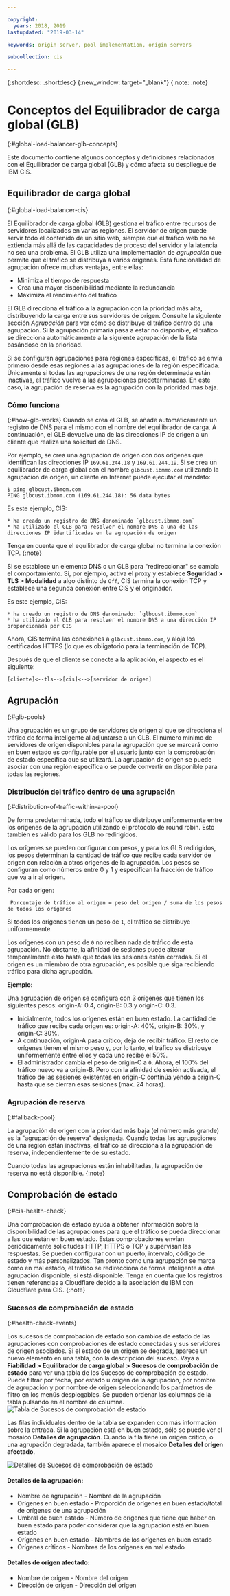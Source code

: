 ```yaml
---

copyright:
  years: 2018, 2019
lastupdated: "2019-03-14"

keywords: origin server, pool implementation, origin servers

subcollection: cis

---
```


{:shortdesc: .shortdesc} 
{:new_window: target="_blank"} 
{:note: .note}

# Conceptos del Equilibrador de carga global (GLB)
{:#global-load-balancer-glb-concepts}

Este documento contiene algunos conceptos y definiciones relacionados con el Equilibrador de carga global (GLB) y cómo afecta su despliegue de IBM CIS.

## Equilibrador de carga global
{:#global-load-balancer-cis}

El Equilibrador de carga global (GLB) gestiona el tráfico entre recursos de servidores localizados en varias regiones. El servidor de origen puede servir todo el contenido de un sitio web, siempre que el tráfico web no se extienda más allá de las capacidades de proceso del servidor y la latencia no sea una problema. El GLB utiliza una implementación de _agrupación_ que permite que el tráfico se distribuya a varios orígenes. Esta funcionalidad de agrupación ofrece muchas ventajas, entre ellas:

  * Minimiza el tiempo de respuesta
  * Crea una mayor disponibilidad mediante la redundancia
  * Maximiza el rendimiento del tráfico

El GLB direcciona el tráfico a la agrupación con la prioridad más alta, distribuyendo la carga entre sus servidores de origen. Consulte la siguiente sección _Agrupación_ para ver cómo se distribuye el tráfico dentro de una agrupación. Si la agrupación primaria pasa a estar no disponible, el tráfico se direcciona automáticamente a la siguiente agrupación de la lista basándose en la prioridad.

Si se configuran agrupaciones para regiones específicas, el tráfico se envía primero desde esas regiones a las agrupaciones de la región especificada. Únicamente si todas las agrupaciones de una región determinada están inactivas, el tráfico vuelve a las agrupaciones predeterminadas. En este caso, la agrupación de reserva es la agrupación con la prioridad más baja. 

### Cómo funciona
{:#how-glb-works}
Cuando se crea el GLB, se añade automáticamente un registro de DNS para el mismo con el nombre del equilibrador de carga. A continuación, el GLB devuelve una de las direcciones IP de origen a un cliente que realiza una solicitud de DNS.

Por ejemplo, se crea una agrupación de origen con dos orígenes que identifican las direcciones IP `169.61.244.18` y `169.61.244.19`. Si se crea un equilibrador de carga global con el nombre `glbcust.ibmmo.com` utilizando la agrupación de origen, un cliente en Internet puede ejecutar el mandato:
```
$ ping glbcust.ibmom.com
PING glbcust.ibmom.com (169.61.244.18): 56 data bytes
```
Es este ejemplo, CIS:

    * ha creado un registro de DNS denominado `glbcust.ibmmo.com`
    * ha utilizado el GLB para resolver el nombre DNS a una de las direcciones IP identificadas en la agrupación de origen

Tenga en cuenta que el equilibrador de carga global no termina la conexión TCP.
{:note}

Si se establece un elemento DNS o un GLB para "redireccionar" se cambia el comportamiento.
Si, por ejemplo, activa el proxy y establece **Seguridad > TLS > Modalidad** a algo distinto de `Off`, CIS termina la conexión TCP y establece una segunda conexión entre CIS y el originador.

Es este ejemplo, CIS:

    * ha creado un registro de DNS denominado: `glbcust.ibmmo.com`
    * ha utilizado el GLB para resolver el nombre DNS a una dirección IP proporcionada por CIS
    
Ahora, CIS termina las conexiones a `glbcust.ibmmo.com`, y aloja los certificados HTTPS (lo que es obligatorio para la terminación de TCP).

Después de que el cliente se conecte a la aplicación, el aspecto es el siguiente:

`[cliente]<--tls-->[cis]<-->[servidor de origen]`

## Agrupación
{:#glb-pools}

Una agrupación es un grupo de servidores de origen al que se direcciona el tráfico de forma inteligente al adjuntarse a un GLB. El número mínimo de servidores de origen disponibles para la agrupación que se marcará como en buen estado es configurable por el usuario junto con la comprobación de estado específica que se utilizará. La agrupación de origen se puede asociar con una región específica o se puede convertir en disponible para todas las regiones.

### Distribución del tráfico dentro de una agrupación
{:#distribution-of-traffic-within-a-pool}

De forma predeterminada, todo el tráfico se distribuye uniformemente entre los orígenes de la agrupación utilizando el protocolo de round robin. Esto también es válido para los GLB no redirigidos.

Los orígenes se pueden configurar con pesos, y para los GLB redirigidos, los pesos determinan la cantidad de tráfico que recibe cada servidor de origen con relación a otros orígenes de la agrupación. Los pesos se configuran como números entre 0 y 1 y especifican la fracción de tráfico que va a ir al origen. 

Por cada origen: 

` Porcentaje de tráfico al origen = peso del origen / suma de los pesos de todos los orígenes`

Si todos los orígenes tienen un peso de `1`, el tráfico se distribuye uniformemente. 

Los orígenes con un peso de `0` no reciben nada de tráfico de esta agrupación. No obstante, la afinidad de sesiones puede alterar temporalmente esto hasta que todas las sesiones estén cerradas. Si el origen es un miembro de otra agrupación, es posible que siga recibiendo tráfico para dicha agrupación.

**Ejemplo:** 

Una agrupación de origen se configura con 3 orígenes que tienen los siguientes pesos: origin-A: 0.4, origin-B: 0.3 y origin-C: 0.3. 

* Inicialmente, todos los orígenes están en buen estado. La cantidad de tráfico que recibe cada origen es: origin-A: 40%, origin-B: 30%, y origin-C: 30%.
* A continuación, origin-A pasa crítico; deja de recibir tráfico. El resto de orígenes tienen el mismo peso y, por lo tanto, el tráfico se distribuye uniformemente entre ellos y cada uno recibe el 50%.
* El administrador cambia el peso de origin-C a `0`. Ahora, el 100% del tráfico nuevo va a origin-B. Pero con la afinidad de sesión activada, el tráfico de las sesiones existentes en origin-C continúa yendo a origin-C hasta que se cierran esas sesiones (máx. 24 horas).

### Agrupación de reserva
{:#fallback-pool}

La agrupación de origen con la prioridad más baja (el número más grande) es la "agrupación de reserva" designada. Cuando todas las agrupaciones de una región están inactivas, el tráfico se direcciona a la agrupación de reserva, independientemente de su estado.

Cuando todas las agrupaciones están inhabilitadas, la agrupación de reserva no está disponible.
{:note}

## Comprobación de estado
{:#cis-health-check}

Una comprobación de estado ayuda a obtener información sobre la disponibilidad de las agrupaciones para que el tráfico se pueda direccionar a las que están en buen estado. Estas comprobaciones envían periódicamente solicitudes HTTP, HTTPS o TCP y supervisan las respuestas. Se pueden configurar con un puerto, intervalo, código de estado y más personalizados. Tan pronto como una agrupación se marca como en mal estado, el tráfico se redirecciona de forma inteligente a otra agrupación disponible, si está disponible.
Tenga en cuenta que los registros tienen referencias a Cloudflare debido a la asociación de IBM con Cloudflare para CIS.
{:note}

### Sucesos de comprobación de estado
{:#health-check-events}

Los sucesos de comprobación de estado son cambios de estado de las agrupaciones con comprobaciones de estado conectadas y sus servidores de origen asociados. Si el estado de un origen se degrada, aparece un nuevo elemento en una tabla, con la descripción del suceso. Vaya a **Fiabilidad > Equilibrador de carga global > Sucesos de comprobación de estado** para ver una tabla de los Sucesos de comprobación de estado. Puede filtrar por fecha, por estado u origen de la agrupación, por nombre de agrupación y por nombre de origen seleccionando los parámetros de filtro en los menús desplegables. Se pueden ordenar las columnas de la tabla pulsando en el nombre de columna.
![Tabla de Sucesos de comprobación de estado](images/health-check-events-table.png)

Las filas individuales dentro de la tabla se expanden con más información sobre la entrada. Si la agrupación está en buen estado, sólo se puede ver el mosaico **Detalles de agrupación**. Cuando la fila tiene un origen crítico, o una agrupación degradada, también aparece el mosaico **Detalles del origen afectado**. 

![Detalles de Sucesos de comprobación de estado](images/health-check-events-details.png)

#### Detalles de la agrupación:
* Nombre de agrupación - Nombre de la agrupación
* Orígenes en buen estado - Proporción de orígenes en buen estado/total de orígenes de una agrupación
* Umbral de buen estado - Número de orígenes que tiene que haber en buen estado para poder considerar que la agrupación está en buen estado
* Orígenes en buen estado - Nombres de los orígenes en buen estado
* Orígenes críticos - Nombres de los orígenes en mal estado

#### Detalles de origen afectado:
* Nombre de origen - Nombre del origen
* Dirección de origen - Dirección del origen

